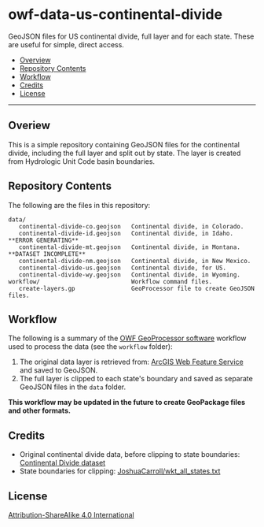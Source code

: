 # owf-data-us-continental-divide

GeoJSON files for US continental divide, full layer and for each state.
These are useful for simple, direct access.

* [Overview](#overview)
* [Repository Contents](#repository-contents)
* [Workflow](#workflow)
* [Credits](#credits)
* [License](#license)

------------

## Overiew ##

This is a simple repository containing GeoJSON files for the continental divide,
including the full layer and split out by state.
The layer is created from Hydrologic Unit Code basin boundaries.

## Repository Contents ##

The following are the files in this repository:

```
data/
   continental-divide-co.geojson   Continental divide, in Colorado.
   continental-divide-id.geojson   Continental divide, in Idaho. **ERROR GENERATING**
   continental-divide-mt.geojson   Continental divide, in Montana. **DATASET INCOMPLETE**
   continental-divide-nm.geojson   Continental divide, in New Mexico.
   continental-divide-us.geojson   Continental divide, for US.
   continental-divide-wy.geojson   Continental divide, in Wyoming.
workflow/                          Workflow command files.
   create-layers.gp                GeoProcessor file to create GeoJSON files.
```

## Workflow ##

The following is a summary of the
[OWF GeoProcessor software](http://software.openwaterfoundation.org/)
workflow used to process the data (see the `workflow` folder):

1. The original data layer is retrieved from:
[ArcGIS Web Feature Service](https://www.arcgis.com/home/item.html?id=d704a7555b474b47919695f821d1d18c)
and saved to GeoJSON.
2. The full layer is clipped to each state's boundary and saved as separate GeoJSON files
in the `data` folder.

**This workflow may be updated in the future to create GeoPackage files and other formats.**

## Credits ##

* Original continental divide data, before clipping to state boundaries:
[Continental Divide dataset](https://www.arcgis.com/home/item.html?id=d704a7555b474b47919695f821d1d18c)
* State boundaries for clipping:
[JoshuaCarroll/wkt_all_states.txt](https://gist.github.com/JoshuaCarroll/49630cbeeb254a49986e939a26672e9c)

## License ##

[Attribution-ShareAlike 4.0 International](https://creativecommons.org/licenses/by-sa/4.0/)
